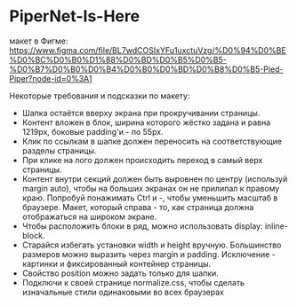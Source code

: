 # PiperNet-Is-Here
макет в Фигме:
https://www.figma.com/file/BL7wdCOSIxYFu1uxctuVzg/%D0%94%D0%BE%D0%BC%D0%B0%D1%88%D0%BD%D0%B5%D0%B5-%D0%B7%D0%B0%D0%B4%D0%B0%D0%BD%D0%B8%D0%B5-Pied-Piper?node-id=0%3A1

Некоторые требования и подсказки по макету:

- Шапка остаётся вверху экрана при прокручивании страницы.
- Контент вложен в блок, ширина которого жёстко задана и равна 1219px, боковые padding'и - по 55px.
- Клик по ссылкам в шапке должен переносить на соответствующие разделы страницы.
- При клике на лого должен происходить переход в самый верх страницы.
- Контент внутри секций должен быть выровнен по центру (используй margin auto), чтобы на больших экранах он не прилипал к правому краю. Попробуй понажимать Ctrl и  -, чтобы уменьшить масштаб в браузере. Макет, который справа - то, как страница должна отображаться на широком экране.
- Чтобы расположить блоки в ряд, можно использовать display: inline-block.
- Старайся избегать установки width и height вручную. Большинство размеров можно выразить через margin и padding. Исключение - картинки и фиксированный контейнер страницы.
- Свойство position можно задать только для шапки.
- Подключи к своей странице normalize.css, чтобы сделать изначальные стили одинаковыми во всех браузерах
